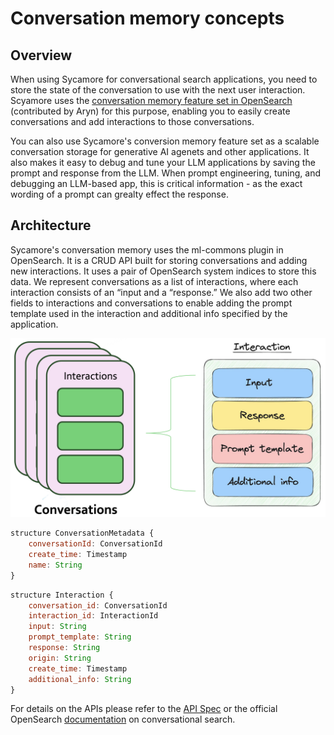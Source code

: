 # Conversation memory concepts

## Overview

When using Sycamore for conversational search applications, you need to store the state of the conversation to use with the next user interaction. Scyamore uses the [conversation memory feature set in OpenSearch](https://opensearch.org/docs/latest/search-plugins/conversational-search/#conversation-memory) (contributed by Aryn) for this purpose, enabling you to easily create conversations and add interactions to those conversations. 

You can also use Sycamore's conversion memory feature set as a scalable conversation storage for generative AI agenets and other applications. It also makes it easy to debug and tune your LLM applications by saving the prompt and response from the LLM. When prompt engineering, tuning, and debugging an LLM-based app, this is critical information - as the exact wording of a prompt can grealty effect the response.

## Architecture

Sycamore's conversation memory uses the ml-commons plugin in OpenSearch. It is a CRUD API built for storing conversations and adding new interactions. It uses a pair of OpenSearch system indices to store this data. We represent conversations as a list of interactions, where each interaction consists of an “input and a “response.” We also add two other fields to interactions and conversations to enable adding the prompt template used in the interaction and additional info specified by the application.


![Untitled](imgs/resource-diagram.png)


```javascript
structure ConversationMetadata {
    conversationId: ConversationId
    create_time: Timestamp
    name: String
}
```

```javascript
structure Interaction {
    conversation_id: ConversationId
    interaction_id: InteractionId
    input: String
    prompt_template: String
    response: String
    origin: String
    create_time: Timestamp
    additional_info: String
}
```

For details on the APIs please refer to the [API Spec](../APIs/conversation_memory/functions.md) or the official OpenSearch [documentation](https://opensearch.org/docs/2.10/ml-commons-plugin/conversational-search/) on conversational search.
